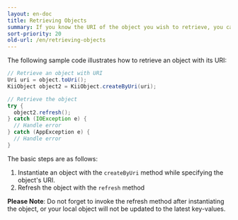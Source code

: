 ```yaml
---
layout: en-doc
title: Retrieving Objects
summary: If you know the URI of the object you wish to retrieve, you can directly retrieve the object from Kii Cloud. The URI is useful as a unique identifier of the object.
sort-priority: 20
old-url: /en/retrieving-objects
---
```

The following sample code illustrates how to retrieve an object with its URI:

```java
// Retrieve an object with URI
Uri uri = object.toUri();
KiiObject object2 = KiiObject.createByUri(uri);

// Retrieve the object
try {
  object2.refresh();
} catch (IOException e) {
  // Handle error
} catch (AppException e) {
  // Handle error
}
```

The basic steps are as follows:

1. Instantiate an object with the `createByUri` method while specifying the object's URI.
2. Refresh the object with the `refresh` method

**Please Note**: Do not forget to invoke the refresh method after instantiating the object, or your local object will not be updated to the latest key-values.

